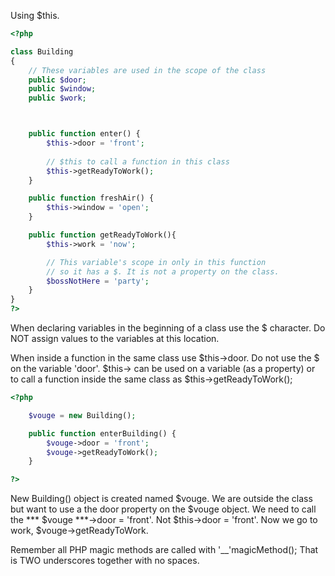 Using $this.
```PHP
<?php

class Building
{
	// These variables are used in the scope of the class
	public $door;
	public $window;
	public $work;



	public function enter() {
		$this->door = 'front';
		
		// $this to call a function in this class
		$this->getReadyToWork();
	}

	public function freshAir() {
		$this->window = 'open';
	}

	public function getReadyToWork(){
		$this->work = 'now';

		// This variable's scope in only in this function
		// so it has a $. It is not a property on the class.
		$bossNotHere = 'party';
	}
}
?>
```

When declaring variables in the beginning of a class use the $ character.
Do NOT assign values to the variables at this location.

When inside a function in the same class use $this->door. Do not use the $ on the variable 'door'.
$this-> can be used on a variable (as a property) or to call a function inside the same class as
$this->getReadyToWork();

```PHP
<?php

	$vouge = new Building();

	public function enterBuilding() {
		$vouge->door = 'front';
		$vouge->getReadyToWork();
	}

?>
```
New Building() object is created named $vouge.
We are outside the class but want to use a the door property on the $vouge object.
We need to call the *** $vouge ***->door = 'front'. Not $this->door = 'front'.
Now we go to work, $vouge->getReadyToWork.

Remember all PHP magic methods are called with '__'magicMethod(); That is TWO underscores together with no spaces.


